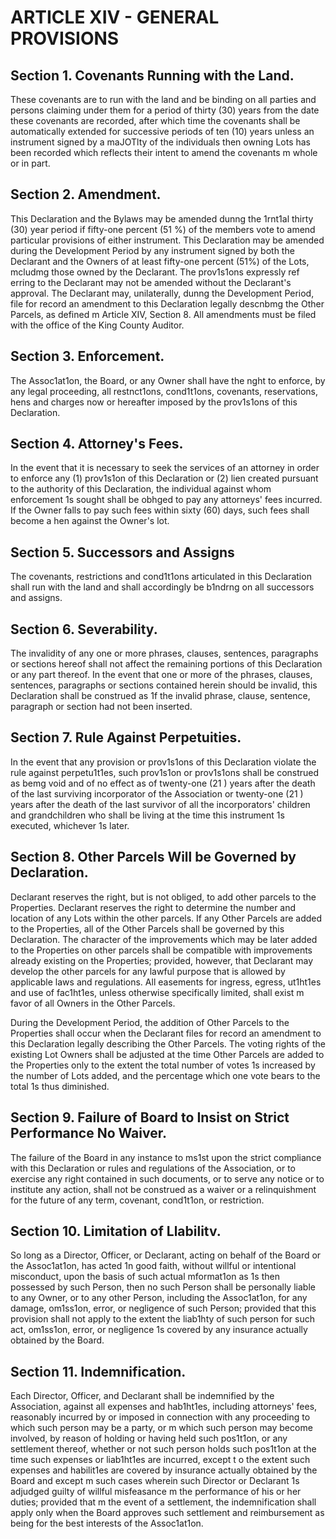 # ARTICLE XIV - GENERAL PROVISIONS

## Section 1. Covenants Running with the Land.

These covenants are to run with
the land and be binding on all parties and persons claiming under them for a period of thirty
(30) years from the date these covenants are recorded, after which time the covenants shall
be automatically extended for successive periods of ten (10) years unless an instrument
signed by a maJOTlty of the individuals then owning Lots has been recorded which reflects
their intent to amend the covenants m whole or in part.

## Section 2. Amendment.

This Declaration and the Bylaws may be amended
dunng the 1rnt1al thirty (30) year period if fifty-one percent (51 %) of the members vote to
amend particular provisions of either instrument. This Declaration may be amended during
the Development Period by any instrument signed by both the Declarant and the Owners of
at least fifty-one percent (51%) of the Lots, mcludmg those owned by the Declarant. The
prov1s1ons expressly ref erring to the Declarant may not be amended without the Declarant's
approval. The Declarant may, unilaterally, dunng the Development Period, file for record an
amendment to this Declaration legally descnbmg the Other Parcels, as defined m Article XIV,
Section 8. All amendments must be filed with the office of the King County Auditor.

## Section 3. Enforcement.

The Assoc1at1on, the Board, or any Owner shall have
the nght to enforce, by any legal proceeding, all restnct1ons, cond1t1ons, covenants,
reservations, hens and charges now or hereafter imposed by the prov1s1ons of this
Declaration.

## Section 4. Attorney's Fees.

In the event that it is necessary to seek the services
of an attorney in order to enforce any (1) prov1s1on of this Declaration or (2) lien created
pursuant to the authority of this Declaration, the individual against whom enforcement 1s
sought shall be obhged to pay any attorneys' fees incurred. If the Owner falls to pay such
fees within sixty (60) days, such fees shall become a hen against the Owner's lot.

## Section 5. Successors and Assigns

The covenants, restrictions and cond1t1ons
articulated in this Declaration shall run with the land and shall accordingly be b1ndrng on all
successors and assigns.

## Section 6. Severability.

The invalidity of any one or more phrases, clauses,
sentences, paragraphs or sections hereof shall not affect the remaining portions of this
Declaration or any part thereof. In the event that one or more of the phrases, clauses,
sentences, paragraphs or sections contained herein should be invalid, this Declaration shall
be construed as 1f the invalid phrase, clause, sentence, paragraph or section had not been
inserted.

## Section 7. Rule Against Perpetuities.

In the event that any provision or
prov1s1ons of this Declaration violate the rule against perpetu1t1es, such prov1s1on or
prov1s1ons shall be construed as bemg void and of no effect as of twenty-one (21 ) years after
the death of the last surviving incorporator of the Association or twenty-one (21 ) years after
the death of the last survivor of all the incorporators' children and grandchildren who shall be
living at the time this instrument 1s executed, whichever 1s later.

## Section 8. Other Parcels Will be Governed by Declaration.

Declarant reserves
the right, but is not obliged, to add other parcels to the Properties. Declarant reserves the
right to determine the number and location of any Lots within the other parcels.
If any Other Parcels are added to the Properties, all of the Other Parcels shall be governed
by this Declaration. The character of the improvements which may be later added to the
Properties on other parcels shall be compatible with improvements already existing on the
Properties; provided, however, that Declarant may develop the other parcels for any lawful
purpose that is allowed by applicable laws and regulations. All easements for ingress,
egress, ut1ht1es and use of fac1ht1es, unless otherwise specifically limited, shall exist m favor
of all Owners in the Other Parcels.

During the Development Period, the addition of Other Parcels to the Properties shall occur
when the Declarant files for record an amendment to this Declaration legally describing the
Other Parcels. The voting rights of the existing Lot Owners shall be adjusted at the time
Other Parcels are added to the Properties only to the extent the total number of votes 1s
increased by the number of Lots added, and the percentage which one vote bears to the
total 1s thus diminished.

## Section 9. Failure of Board to Insist on Strict Performance No Waiver.

The
failure of the Board in any instance to ms1st upon the strict compliance with this Declaration
or rules and regulations of the Association, or to exercise any right contained in such
documents, or to serve any notice or to institute any action, shall not be construed as a
waiver or a relinquishment for the future of any term, covenant, cond1t1on, or restriction.

## Section 10. Limitation of Llabilitv.

So long as a Director, Officer, or Declarant,
acting on behalf of the Board or the Assoc1at1on, has acted 1n good faith, without willful or
intentional misconduct, upon the basis of such actual mformat1on as 1s then possessed by
such Person, then no such Person shall be personally liable to any Owner, or to any other
Person, including the Assoc1at1on, for any damage, om1ss1on, error, or negligence of such
Person; provided that this provision shall not apply to the extent the liab1hty of such person
for such act, om1ss1on, error, or negligence 1s covered by any insurance actually obtained by
the Board.

## Section 11. Indemnification.

Each Director, Officer, and Declarant shall be
indemnified by the Association, against all expenses and hab1ht1es, including attorneys' fees,
reasonably incurred by or imposed in connection with any proceeding to which such person
may be a party, or m which such person may become involved, by reason of holding or
having held such pos1t1on, or any settlement thereof, whether or not such person holds such
pos1t1on at the time such expenses or liab1ht1es are incurred, except t o the extent such
expenses and habilit1es are covered by insurance actually obtained by the Board and except
m such cases wherein such Director or Declarant 1s adjudged guilty of willful misfeasance m
the performance of his or her duties; provided that m the event of a settlement, the
indemnification shall apply only when the Board approves such settlement and
reimbursement as being for the best interests of the Assoc1at1on.
